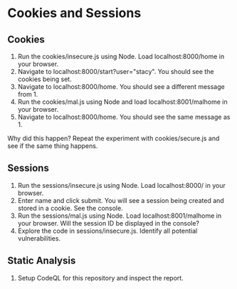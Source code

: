 # Cookies and Sessions

## Cookies

1. Run the cookies/insecure.js using Node. Load localhost:8000/home in your browser.
2. Navigate to localhost:8000/start?user="stacy". You should see the cookies being set.
3. Navigate to localhost:8000/home. You should see a different message from 1.
4. Run the cookies/mal.js using Node and load localhost:8001/malhome in your browser.
5. Navigate to localhost:8000/home. You should see the same message as 1.

Why did this happen? Repeat the experiment with cookies/secure.js and see if the same thing happens.

## Sessions

1. Run the sessions/insecure.js using Node. Load localhost:8000/ in your browser.
2. Enter name and click submit. You will see a session being created and stored in a cookie. See the console.
3. Run the sessions/mal.js using Node. Load localhost:8001/malhome in your browser. Will the session ID be displayed in the console?
4. Explore the code in sessions/insecure.js. Identify all potential vulnerabilities.

## Static Analysis

1. Setup CodeQL for this repository and inspect the report.

